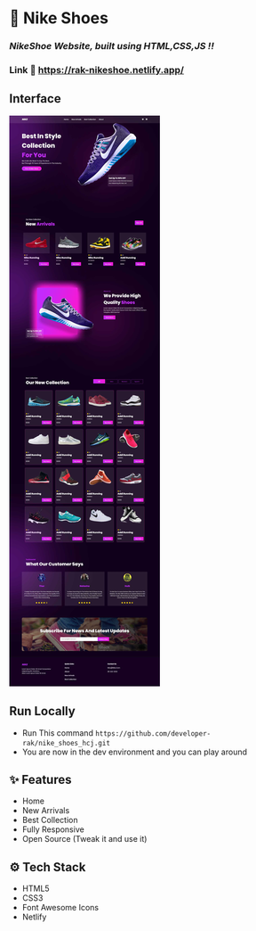 # :closed_book: Nike Shoes

### _NikeShoe Website, built using HTML,CSS,JS !!_

### Link :link: https://rak-nikeshoe.netlify.app/

## Interface

<img src='img.jpg' />

## Run Locally

  - Run This command `https://github.com/developer-rak/nike_shoes_hcj.git`
  - You are now in the dev environment and you can play around

## ✨ Features

  - Home
  - New Arrivals
  - Best Collection
  - Fully Responsive
  - Open Source (Tweak it and use it)

## ⚙️ Tech Stack
  - HTML5
  - CSS3
  - Font Awesome Icons
  - Netlify
